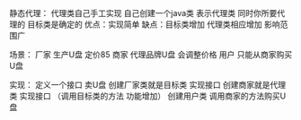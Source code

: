 

静态代理：
代理类自己手工实现 自己创建一个java类 表示代理类
同时你所要代理的 目标类是确定的
优点：实现简单
缺点：目标类增加 代理类相应增加 影响范围广

场景：
厂家 生产U盘 定价85
商家 代理品牌U盘 会调整价格
用户 只能从商家购买U盘

实现：
定义一个接口 卖U盘
创建厂家类就是目标类 实现接口
创建商家就是代理类 实现接口   （调用目标类的方法 功能增加）
创建用户类 调用商家的方法购买U盘